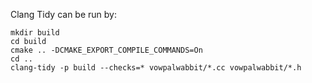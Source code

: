 Clang Tidy can be run by:
```
mkdir build
cd build
cmake .. -DCMAKE_EXPORT_COMPILE_COMMANDS=On
cd ..
clang-tidy -p build --checks=* vowpalwabbit/*.cc vowpalwabbit/*.h
```